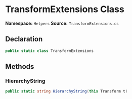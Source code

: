 # TransformExtensions Class

**Namespace:** `Helpers`
**Source:** `TransformExtensions.cs`

## Declaration

```csharp
public static class TransformExtensions
```

## Methods

### HierarchyString

```csharp
public static string HierarchyString(this Transform t)
```


